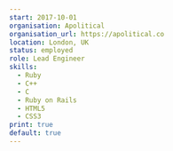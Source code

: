 ```yaml
---
start: 2017-10-01
organisation: Apolitical
organisation_url: https://apolitical.co
location: London, UK
status: employed
role: Lead Engineer
skills:
  - Ruby
  - C++
  - C
  - Ruby on Rails
  - HTML5
  - CSS3
print: true  
default: true
---
```

